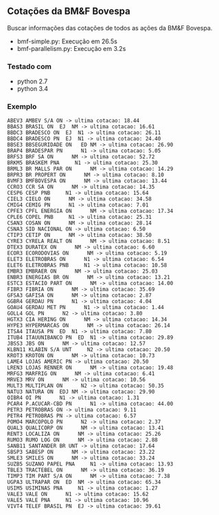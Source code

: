 
Cotações da BM&F Bovespa
------
Buscar informações das cotações de todos as ações da BM&F Bovespa.

  * bmf-simple.py: Execução em 26.5s
  * bmf-parallelism.py: Execução em 3.2s

### Testado com ###
  * python 2.7
  * python 3.4

### Exemplo ###
    ABEV3 AMBEV S/A ON -> ultima cotacao: 18.44 
    BBAS3 BRASIL ON  EJ  NM -> ultima cotacao: 16.61 
    BBDC3 BRADESCO ON  EJ  N1 -> ultima cotacao: 26.11 
    BBDC4 BRADESCO PN  EJ  N1 -> ultima cotacao: 24.40 
    BBSE3 BBSEGURIDADE ON   ED NM -> ultima cotacao: 26.90 
    BRAP4 BRADESPAR PN      N1 -> ultima cotacao: 5.05 
    BRFS3 BRF SA ON      NM -> ultima cotacao: 52.72 
    BRKM5 BRASKEM PNA     N1 -> ultima cotacao: 25.30 
    BRML3 BR MALLS PAR ON      NM -> ultima cotacao: 14.29 
    BRPR3 BR PROPERT ON      NM -> ultima cotacao: 8.10 
    BVMF3 BMFBOVESPA ON      NM -> ultima cotacao: 13.44 
    CCRO3 CCR SA ON      NM -> ultima cotacao: 14.35 
    CESP6 CESP PNB     N1 -> ultima cotacao: 15.64 
    CIEL3 CIELO ON      NM -> ultima cotacao: 34.58 
    CMIG4 CEMIG PN      N1 -> ultima cotacao: 7.01 
    CPFE3 CPFL ENERGIA ON      NM -> ultima cotacao: 17.34 
    CPLE6 COPEL PNB     N1 -> ultima cotacao: 25.31 
    CSAN3 COSAN ON      NM -> ultima cotacao: 28.14 
    CSNA3 SID NACIONAL ON -> ultima cotacao: 6.50 
    CTIP3 CETIP ON      NM -> ultima cotacao: 38.50 
    CYRE3 CYRELA REALT ON      NM -> ultima cotacao: 8.51 
    DTEX3 DURATEX ON      NM -> ultima cotacao: 6.60 
    ECOR3 ECORODOVIAS ON      NM -> ultima cotacao: 5.19 
    ELET3 ELETROBRAS ON      N1 -> ultima cotacao: 6.54 
    ELET6 ELETROBRAS PNB     N1 -> ultima cotacao: 10.58 
    EMBR3 EMBRAER ON      NM -> ultima cotacao: 25.03 
    ENBR3 ENERGIAS BR ON      NM -> ultima cotacao: 13.21 
    ESTC3 ESTACIO PART ON      NM -> ultima cotacao: 14.00 
    FIBR3 FIBRIA ON      NM -> ultima cotacao: 35.69 
    GFSA3 GAFISA ON      NM -> ultima cotacao: 2.87 
    GGBR4 GERDAU PN      N1 -> ultima cotacao: 4.04 
    GOAU4 GERDAU MET PN      N1 -> ultima cotacao: 1.44 
    GOLL4 GOL PN      N2 -> ultima cotacao: 3.80 
    HGTX3 CIA HERING ON      NM -> ultima cotacao: 14.34 
    HYPE3 HYPERMARCAS ON      NM -> ultima cotacao: 26.14 
    ITSA4 ITAUSA PN  ED  N1 -> ultima cotacao: 7.80 
    ITUB4 ITAUUNIBANCO PN  ED  N1 -> ultima cotacao: 29.89 
    JBSS3 JBS ON      NM -> ultima cotacao: 12.57 
    KLBN11 KLABIN S/A UNT     N2 -> ultima cotacao: 20.50 
    KROT3 KROTON ON      NM -> ultima cotacao: 10.73 
    LAME4 LOJAS AMERIC PN -> ultima cotacao: 20.50 
    LREN3 LOJAS RENNER ON      NM -> ultima cotacao: 19.48 
    MRFG3 MARFRIG ON      NM -> ultima cotacao: 6.41 
    MRVE3 MRV ON      NM -> ultima cotacao: 10.56 
    MULT3 MULTIPLAN ON      N2 -> ultima cotacao: 50.35 
    NATU3 NATURA ON  EDJ NM -> ultima cotacao: 29.90 
    OIBR4 OI PN      N1 -> ultima cotacao: 1.31 
    PCAR4 P.ACUCAR-CBD PN      N1 -> ultima cotacao: 44.00 
    PETR3 PETROBRAS ON -> ultima cotacao: 9.11 
    PETR4 PETROBRAS PN -> ultima cotacao: 6.57 
    POMO4 MARCOPOLO PN      N2 -> ultima cotacao: 2.37 
    QUAL3 QUALICORP ON      NM -> ultima cotacao: 13.41 
    RENT3 LOCALIZA ON      NM -> ultima cotacao: 25.26 
    RUMO3 RUMO LOG ON      NM -> ultima cotacao: 2.88 
    SANB11 SANTANDER BR UNT -> ultima cotacao: 17.64 
    SBSP3 SABESP ON      NM -> ultima cotacao: 23.22 
    SMLE3 SMILES ON      NM -> ultima cotacao: 33.24 
    SUZB5 SUZANO PAPEL PNA     N1 -> ultima cotacao: 13.93 
    TBLE3 TRACTEBEL ON      NM -> ultima cotacao: 36.19 
    TIMP3 TIM PART S/A ON      NM -> ultima cotacao: 7.38 
    UGPA3 ULTRAPAR ON  ED  NM -> ultima cotacao: 65.34 
    USIM5 USIMINAS PNA     N1 -> ultima cotacao: 1.27 
    VALE3 VALE ON      N1 -> ultima cotacao: 15.62 
    VALE5 VALE PNA     N1 -> ultima cotacao: 10.96 
    VIVT4 TELEF BRASIL PN  EJ -> ultima cotacao: 39.61 
